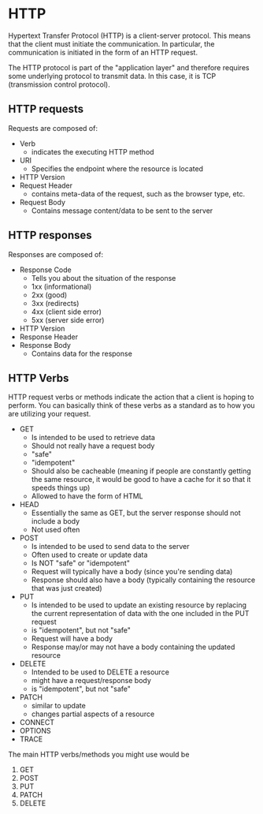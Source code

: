 # HTTP
Hypertext Transfer Protocol (HTTP) is a client-server protocol. This means that the client must initiate the communication. In particular, the communication is initiated in the form of an HTTP request.

The HTTP protocol is part of the "application layer" and therefore requires some underlying protocol to transmit data. In this case, it is TCP (transmission control protocol).

## HTTP requests
Requests are composed of:
- Verb
    - indicates the executing HTTP method
- URI
    - Specifies the endpoint where the resource is located
- HTTP Version
- Request Header
    - contains meta-data of the request, such as the browser type, etc.
- Request Body
    - Contains message content/data to be sent to the server

## HTTP responses
Responses are composed of:
- Response Code
    - Tells you about the situation of the response
    - 1xx (informational)
    - 2xx (good)
    - 3xx (redirects)
    - 4xx (client side error)
    - 5xx (server side error)
- HTTP Version
- Response Header
- Response Body
    - Contains data for the response

## HTTP Verbs
HTTP request verbs or methods indicate the action that a client is hoping to perform. You can basically think of these verbs as a standard as to how you are utilizing your request.

- GET
    - Is intended to be used to retrieve data
    - Should not really have a request body
    - "safe"
    - "idempotent"
    - Should also be cacheable (meaning if people are constantly getting the same resource, it would be good to have a cache for it so that it speeds things up)
    - Allowed to have the form of HTML
- HEAD
    - Essentially the same as GET, but the server response should not include a body
    - Not used often
- POST
    - Is intended to be used to send data to the server
    - Often used to create or update data
    - Is NOT "safe" or "idempotent"
    - Request will typically have a body (since you're sending data)
    - Response should also have a body (typically containing the resource that was just created)
- PUT
    - Is intended to be used to update an existing resource by replacing the current representation of data with the one included in the PUT request
    - is "idempotent", but not "safe"
    - Request will have a body
    - Response may/or may not have a body containing the updated resource
- DELETE
    - Intended to be used to DELETE a resource
    - might have a request/response body
    - is "idempotent", but not "safe"
- PATCH
    - similar to update
    - changes partial aspects of a resource
- CONNECT
- OPTIONS
- TRACE

The main HTTP verbs/methods you might use would be
1. GET
2. POST
3. PUT
4. PATCH
5. DELETE


